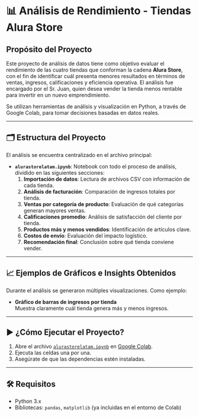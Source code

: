 
# 📊 Análisis de Rendimiento - Tiendas Alura Store

## Propósito del Proyecto

Este proyecto de análisis de datos tiene como objetivo evaluar el rendimiento de las cuatro tiendas que conforman la cadena **Alura Store**, con el fin de identificar cuál presenta menores resultados en términos de ventas, ingresos, calificaciones y eficiencia operativa. El análisis fue encargado por el Sr. Juan, quien desea vender la tienda menos rentable para invertir en un nuevo emprendimiento.

Se utilizan herramientas de análisis y visualización en Python, a través de Google Colab, para tomar decisiones basadas en datos reales.

---

## 🗂️ Estructura del Proyecto

El análisis se encuentra centralizado en el archivo principal:

- **`alurastorelatam.ipynb`**: Notebook con todo el proceso de análisis, dividido en las siguientes secciones:
  1. **Importación de datos**: Lectura de archivos CSV con información de cada tienda.
  2. **Análisis de facturación**: Comparación de ingresos totales por tienda.
  3. **Ventas por categoría de producto**: Evaluación de qué categorías generan mayores ventas.
  4. **Calificaciones promedio**: Análisis de satisfacción del cliente por tienda.
  5. **Productos más y menos vendidos**: Identificación de artículos clave.
  6. **Costos de envío**: Evaluación del impacto logístico.
  7. **Recomendación final**: Conclusión sobre qué tienda conviene vender.

---

## 📈 Ejemplos de Gráficos e Insights Obtenidos

Durante el análisis se generaron múltiples visualizaciones. Como ejemplo:

- **Gráfico de barras de ingresos por tienda**  
  Muestra claramente cuál tienda genera más y menos ingresos.

---

## ▶️ ¿Cómo Ejecutar el Proyecto?

1. Abre el archivo [`alurastorelatam.ipynb`](alurastorelatam.ipynb) en [Google Colab](https://colab.research.google.com/).
2. Ejecuta las celdas una por una.
3. Asegúrate de que las dependencias estén instaladas.

---

## 🛠️ Requisitos

- Python 3.x
- Bibliotecas: `pandas`, `matplotlib` (ya incluidas en el entorno de Colab)

